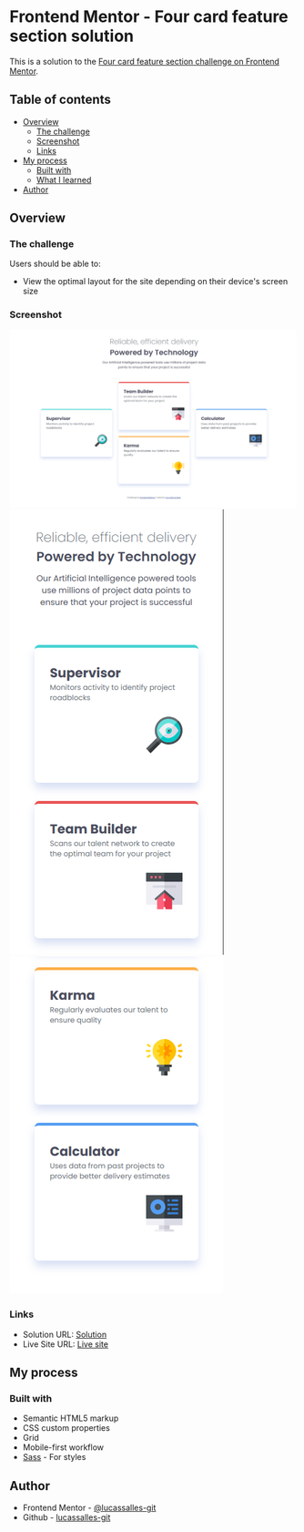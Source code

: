 # Frontend Mentor - Four card feature section solution

This is a solution to the [Four card feature section challenge on Frontend Mentor](https://www.frontendmentor.io/challenges/four-card-feature-section-weK1eFYK).

## Table of contents

- [Overview](#overview)
  - [The challenge](#the-challenge)
  - [Screenshot](#screenshot)
  - [Links](#links)
- [My process](#my-process)
  - [Built with](#built-with)
  - [What I learned](#what-i-learned)
- [Author](#author)

## Overview

### The challenge

Users should be able to:

- View the optimal layout for the site depending on their device's screen size

### Screenshot

![](images/screen-shot.png)
![](images/screenshot2.png)
![](images/screenshot3.png)


### Links

- Solution URL: [Solution](https://github.com/lucassalles-git/four-card-feature-section?tab=readme-ov-file#useful-resources)
- Live Site URL: [Live site](https://lucassalles-git.github.io/four-card-feature-section/)

## My process

### Built with

- Semantic HTML5 markup
- CSS custom properties
- Grid
- Mobile-first workflow
- [Sass](https://sass-lang.com/) - For styles

## Author

- Frontend Mentor - [@lucassalles-git](https://www.frontendmentor.io/profile/lucassalles-git)
- Github - [lucassalles-git](https://github.com/lucassalles-git)